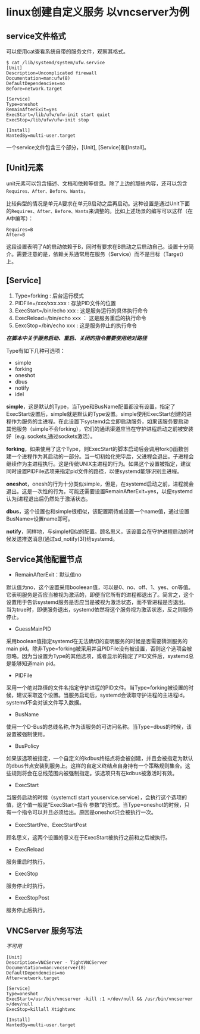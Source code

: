 # linux创建自定义服务 以vncserver为例

## service文件格式

可以使用cat查看系统自带的服务文件，观察其格式。

```shell
$ cat /lib/systemd/system/ufw.service 
[Unit]
Description=Uncomplicated firewall
Documentation=man:ufw(8)
DefaultDependencies=no
Before=network.target

[Service]
Type=oneshot
RemainAfterExit=yes
ExecStart=/lib/ufw/ufw-init start quiet
ExecStop=/lib/ufw/ufw-init stop

[Install]
WantedBy=multi-user.target

```

一个service文件包含三个部分，[Unit], [Service]和[Install]。

## [Unit]元素

unit元素可以包含描述、文档和依赖等信息。除了上边的那些内容，还可以包含` Requires、After、Before、Wants `，

比较典型的情况是单元A要求在单元B启动之后再启动。这种设置是通过Unit下面的`Requires、After、Before、Wants`来调整的。比如上述场景的编写可以这样（在A中编写）：

```
Requires=B
After=B
```

这段设置表明了A的启动依赖于B，同时有要求在B启动之后启动自己。设置十分简介。需要注意的是，依赖关系通常用在服务（Service）而不是目标（Target）上。

## [Service]

1.  Type=forking : 后台运行模式
2.   PIDFile=/xxx/xxx.xxx : 存放PID文件的位置
3.   ExecStart=/bin/echo xxx : 这是服务运行的具体执行命令
4.   ExecReload=/bin/echo xxx ： 这是服务重启的执行命令
5.   EexcStop=/bin/echo xxx : 这是服务停止的执行命令

 ***在脚本中关于服务启动、重启、关闭的指令需要使用绝对路径*** 

Type有如下几种可选项：

-   simple
-   forking
-   oneshot
-   dbus
-   notify
-   idel

**simple**，这是默认的Type，当Type和BusName配置都没有设置，指定了ExecStart设置后，simple就是默认的Type设置。simple使用ExecStart创建的进程作为服务的主进程。在此设置下systemd会立即启动服务，如果该服务要启动其他服务（simple不会forking），它们的通讯渠道应当在守护进程启动之前被安装好（e.g. sockets,通过sockets激活）。

**forking**，如果使用了这个Type，则ExecStart的脚本启动后会调用fork()函数创建一个进程作为其启动的一部分。当一切初始化完毕后，父进程会退出。子进程会继续作为主进程执行。这是传统UNIX主进程的行为。如果这个设置被指定，建议同时设置PIDFile选项来指定pid文件的路径，以便systemd能够识别主进程。

**oneshot**，onesh的行为十分类似simple，但是，在systemd启动之前，进程就会退出。这是一次性的行为。可能还需要设置RemainAfterExit=yes，以便systemd认为j进程退出后仍然处于激活状态。

**dbus**，这个设置也和simple很相似，该配置期待或设置一个name值，通过设置BusName=设置name即可。

**notify**，同样地，与simple相似的配置。顾名思义，该设置会在守护进程启动的时候发送推送消息(通过sd_notify(3))给systemd。

## Service其他配置节点

-   RemainAfterExit：默认值no

默认值为no，这个设置采用booleean值，可以是0、no、off、1、yes、on等值。它表明服务是否应当被视为激活的，即便当它所有的进程都退出了。简言之，这个设置用于告诉systemd服务是否应当是被视为激活状态，而不管进程是否退出。当为true时，即便服务退出，systemd依然将这个服务视为激活状态，反之则服务停止。

-   GuessMainPID

采用boolean值指定systemd在无法确切的查明服务的时候是否需要猜测服务的main pid。除非Type=forking被采用并且PIDFile没有被设置，否则这个选项会被忽略。因为当设置为Type的其他选项，或者显示的指定了PID文件后，systemd总是能够知道main pid。

-   PIDFile

采用一个绝对路径的文件名指定守护进程的PID文件。当Type=forking被设置的时候，建议采取这个设置。当服务启动后，systemd会读取守护进程的主进程id。systemd不会对该文件写入数据。

-   BusName

使用一个D-Bus的总线名称,作为该服务的可访问名称。当Type=dbus的时候，该设置被强制使用。

-   BusPolicy

如果该选项被指定，一个自定义的kdbus终结点将会被创建，并且会被指定为默认的dbus节点安装到服务上。这样的自定义终结点自身持有一个策略规则集合。这些规则将会在总线范围内被强制指定。该选项只有在kdbus被激活时有效。

-   ExecStart

当服务启动的时候（systemctl start youservice.service），会执行这个选项的值，这个值一般是“ExecStart=指令 参数”的形式。当Type=oneshot的时候，只有一个指令可以并且必须给出。原因是oneshot只会被执行一次。

-    ExecStartPre、ExecStartPost 

顾名思义，这两个设置的意义在于ExecStart被执行之前和之后被执行。

-   ExecReload

服务重启时执行。

-   ExecStop

服务停止时执行。

-   ExecStopPost

服务停止后执行。

## VNCServer 服务写法

*不可用*

```shell
[Unit]
Description=VNCServer - TightVNCServer
Documentation=man:vncserver(8)
DefaultDependencies=no
After=network.target

[Service]
Type=oneshot
ExecStart=/usr/bin/vncserver -kill :1 >/dev/null && /usr/bin/vncserver >/dev/null
ExecStop=killall Xtightvnc

[Install]
WantedBy=multi-user.target
```

